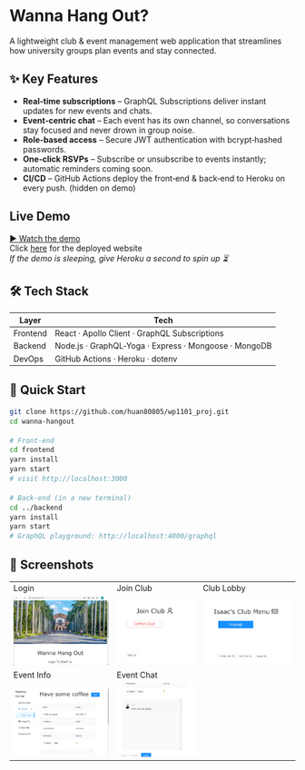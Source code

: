 # Wanna Hang Out?

A lightweight club & event management web application that streamlines how university groups plan events and stay connected.

## ✨ Key Features

* **Real‑time subscriptions** – GraphQL Subscriptions deliver instant updates for new events and chats.
* **Event‑centric chat** – Each event has its own channel, so conversations stay focused and never drown in group noise.
* **Role‑based access** – Secure JWT authentication with bcrypt‑hashed passwords.
* **One‑click RSVPs** – Subscribe or unsubscribe to events instantly; automatic reminders coming soon.
* **CI/CD** – GitHub Actions deploy the front‑end & back‑end to Heroku on every push. (hidden on demo)

## Live Demo

[▶ Watch the demo](https://youtu.be/PxESAjJTIuw)  
Click [here](https://wannahangout1101.herokuapp.com) for the deployed website  
*If the demo is sleeping, give Heroku a second to spin up ⏳*

## 🛠 Tech Stack

| Layer     | Tech                                                        |
| --------- | ----------------------------------------------------------- |
| Frontend | React · Apollo Client · GraphQL Subscriptions |
| Backend  | Node.js · GraphQL‑Yoga · Express · Mongoose · MongoDB       |
| DevOps    | GitHub Actions · Heroku · dotenv                            |

## 🚀 Quick Start

```bash
git clone https://github.com/huan80805/wp1101_proj.git
cd wanna-hangout

# Front‑end
cd frontend
yarn install
yarn start
# visit http://localhost:3000

# Back‑end (in a new terminal)
cd ../backend
yarn install
yarn start
# GraphQL playground: http://localhost:4000/graphql
```

## 📸 Screenshots

|                              |                              |                             |
| ---------------------------- | ---------------------------- | --------------------------- |
| Login                        | Join Club                    | Club Lobby                  |
| ![](./demoImg/Login.jpg)     | ![](./demoImg/JoinClub.jpg)  | ![](./demoImg/ClubMenu.jpg) |
| Event Info                   | Event Chat                   |                             |
| ![](./demoImg/EventInfo.jpg) | ![](./demoImg/EventChat.jpg) |                             |


